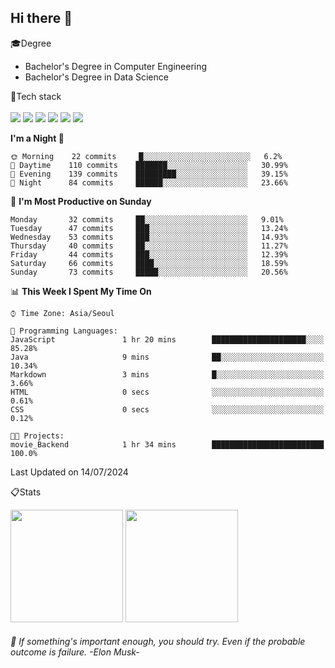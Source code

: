 <!-- <img height="180rem" src="https://capsule-render.vercel.app/api?type=waving&color=36454f&height=150&section=header"> -->
## Hi there 👋

🎓Degree<br>
- Bachelor's Degree in Computer Engineering<br>
- Bachelor's Degree in Data Science<br>

🔧Tech stack<br>
<br>
<img src="https://img.shields.io/badge/java-007396?style=for-the-badge&logo=OpenJDK&logoColor=white">
<img src="https://img.shields.io/badge/springboot-6DB33F?style=for-the-badge&logo=springboot&logoColor=white">
<img src="https://img.shields.io/badge/Python-3776AB?style=for-the-badge&logo=Python&logoColor=white">
<img src="https://img.shields.io/badge/MySQL-4479A1?style=for-the-badge&logo=MySQL&logoColor=white">
<img src="https://img.shields.io/badge/docker-%230db7ed.svg?style=for-the-badge&logo=docker&logoColor=white"> 
<img src="https://img.shields.io/badge/GitHub Actions-2088FF?style=for-the-badge&logo=GitHub Actions&logoColor=white">

<!--START_SECTION:waka-->
**I'm a Night 🦉** 

```text
🌞 Morning    22 commits     █░░░░░░░░░░░░░░░░░░░░░░░░   6.2% 
🌆 Daytime    110 commits    ███████░░░░░░░░░░░░░░░░░░   30.99% 
🌃 Evening    139 commits    █████████░░░░░░░░░░░░░░░░   39.15% 
🌙 Night      84 commits     ██████░░░░░░░░░░░░░░░░░░░   23.66%

```
📅 **I'm Most Productive on Sunday** 

```text
Monday       32 commits     ██░░░░░░░░░░░░░░░░░░░░░░░   9.01% 
Tuesday      47 commits     ███░░░░░░░░░░░░░░░░░░░░░░   13.24% 
Wednesday    53 commits     ███░░░░░░░░░░░░░░░░░░░░░░   14.93% 
Thursday     40 commits     ██░░░░░░░░░░░░░░░░░░░░░░░   11.27% 
Friday       44 commits     ███░░░░░░░░░░░░░░░░░░░░░░   12.39% 
Saturday     66 commits     ████░░░░░░░░░░░░░░░░░░░░░   18.59% 
Sunday       73 commits     █████░░░░░░░░░░░░░░░░░░░░   20.56%

```


📊 **This Week I Spent My Time On** 

```text
⌚︎ Time Zone: Asia/Seoul

💬 Programming Languages: 
JavaScript               1 hr 20 mins        █████████████████████░░░░   85.28% 
Java                     9 mins              ██░░░░░░░░░░░░░░░░░░░░░░░   10.34% 
Markdown                 3 mins              █░░░░░░░░░░░░░░░░░░░░░░░░   3.66% 
HTML                     0 secs              ░░░░░░░░░░░░░░░░░░░░░░░░░   0.61% 
CSS                      0 secs              ░░░░░░░░░░░░░░░░░░░░░░░░░   0.12%

🐱‍💻 Projects: 
movie_Backend            1 hr 34 mins        █████████████████████████   100.0%

```


 Last Updated on 14/07/2024
<!--END_SECTION:waka-->

📋Stats<br>
<p>
  <img height="180rem" src="https://github-readme-stats.vercel.app/api?username=jangjh0201&include_all_commits=true&show_icons=true&rank_icon=github&theme=github_dark_dimmed&bg_color=36454f">
  <img height="180rem" src="https://github-readme-stats.vercel.app/api/top-langs/?username=jangjh0201&layout=compact&theme=github_dark_dimmed&bg_color=36454f">
</p>

###### 🔭 If something's important enough, you should try. Even if the probable outcome is failure. -Elon Musk-
